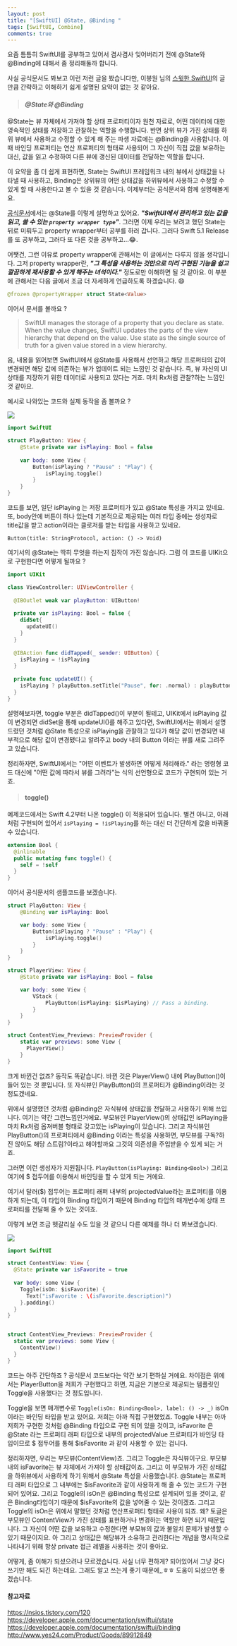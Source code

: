 ```yaml
---
layout: post
title: "[SwiftUI] @State, @Binding "
tags: [SwiftUI, Combine]
comments: true
---
```


요즘 틈틈히 SwiftUI를 공부하고 있어서 겸사겸사 잊어버리기 전에 @State와 @Binding에 대해서 좀 정리해둘까 합니다.  

사실 공식문서도 봐보고 이런 저런 글을 봤습니다만, 이봉원 님의 [스윗한 SwiftUI](http://www.yes24.com/Product/Goods/89912849)의 글만큼 간략하고 이해하기 쉽게 설명된 요약이 없는 것 같아요. 

> #### _@State와 @Binding_
@State는 뷰 자체에서 가져야 할 상태 프로퍼티이자 원천 자료로, 어떤 데이터에 대한 영속적인 상태를 저장하고 관찰하는 역할을 수행합니다. 반면 상위 뷰가 가진 상태를 하위 뷰에서 사용하고 수정할 수 있게 해 주는 파생 자료에는 @Binding을 사용합니다. 이때 바인딩 프로퍼티는 연산 프로퍼티의 형태로 사용되어 그 자신이 직접 값을 보유하는 대신, 값을 읽고 수정하여 다른 뷰에 갱신된 데이터를 전달하는 역할을 합니다. 

이 요약을 좀 더 쉽게 표현하면, State는 SwiftUI 프레임워크 내의 뷰에서 상태값을 나타낼 때 사용하고, Binding은 상위뷰의 어떤 상태값을 하위뷰에서 사용하고 수정할 수 있게 할 때 사용한다고 볼 수 있을 것 같습니다. 이제부터는 공식문서와 함께 설명해볼게요. 

[공식문서](https://developer.apple.com/documentation/swiftui/state)에서는 @State를 이렇게 설명하고 있어요. _**"SwiftUI에서 관리하고 있는 값을 읽고, 쓸 수 있는 `property wrapper type`"**_. 그러면 이제 우리는 보려고 했던 State는 뒤로 미뤄두고 property wrapper부터 공부를 하러 갑니다. 그러다 Swift 5.1 Release를 또 공부하고, 그러다 또 다른 것을 공부하고...😂. 

어쨋건, 그런 이유로 property wrapper에 관해서는 이 글에서는 다루지 않을 생각입니다. 그저 property wrapper란, _**"그 특성을 사용하는 것만으로 미리 구현된 기능을 쉽고 깔끔하게 재사용할 수 있게 해주는 녀석이다."**_ 정도로만 이해하면 될 것 같아요. 이 부분에 관해서는 다음 글에서 조금 더 자세하게 언급하도록 하겠습니다. 😄 

```swift
@frozen @propertyWrapper struct State<Value>
```

이어서 문서를 볼까요 ? 

> SwiftUI manages the storage of a property that you declare as state. When the value changes, SwiftUI updates the parts of the view hierarchy that depend on the value. Use state as the single source of truth for a given value stored in a view hierarchy.

음, 내용을 읽어보면 SwiftUI에서 @State를 사용해서 선언하고 해당 프로퍼티의 값이 변경되면 해당 값에 의존하는 뷰가 업데이트 되는 느낌인 것 같습니다. 즉, 뷰 자신의 UI 상태를 저장하기 위한 데이터로 사용되고 있다는 거죠. 마치 Rx처럼 관찰?하는 느낌인 것 같아요. 

예시로 나와있는 코드와 실제 동작을 좀 볼까요 ?

![](https://velog.velcdn.com/images/dev_kickbell/post/830f2576-7c4c-439f-b924-8464e1eb4327/image.gif)   


```swift
import SwiftUI

struct PlayButton: View {
    @State private var isPlaying: Bool = false
    
    var body: some View {
        Button(isPlaying ? "Pause" : "Play") {
            isPlaying.toggle()
        }
    }
}
```

코드를 보면, 일단 isPlaying 는 저장 프로퍼티가 있고 @State 특성을 가지고 있네요. 또, body안에 버튼이 하나 있는데 기본적으로 제공되는 여러 타입 중에는 생성자로 title값을 받고 action이라는 클로저를 받는 타입을 사용하고 있네요. 

`Button(title: StringProtocol, action: () -> Void)` 

여기서의 @State는 딱히 무엇을 하는지 짐작이 가진 않습니다. 그럼 이 코드를 UIKit으로 구현한다면 어떻게 될까요 ? 

```swift
import UIKit

class ViewController: UIViewController {
  
  @IBOutlet weak var playButton: UIButton!
  
  private var isPlaying: Bool = false {
    didSet{
      updateUI()
    }
  }
  
  @IBAction func didTapped(_ sender: UIButton) {
    isPlaying = !isPlaying
  }
  
  private func updateUI() {
    isPlaying ? playButton.setTitle("Pause", for: .normal) : playButton.setTitle("Play", for: .normal)
  }
}
```
설명해보자면, toggle 부분은 didTapped()이 부분이 될테고, UIKit에서 isPlaying 값이 변경되면 didSet을 통해 updateUI()를 해주고 있다면, SwiftUI에서는 위에서 설명드렸던 것처럼 @State 특성으로 isPlaying을 관찰하고 있다가 해당 값이 변경되면 내부적으로 해당 값이 변경됐다고 알려주고 body 내의 Button 이라는 뷰를 새로 그려주고 있습니다. 

정리하자면, SwiftUI에서는 "어떤 이벤트가 발생하면 어떻게 처리해라." 라는 명령형 코드 대신에 "어떤 값에 따라서 뷰를 그려라"는 식의 선언형으로 코드가 구현되어 있는 거죠. 

> #### toggle() 
예제코드에서는 Swift 4.2부터 나온 toggle() 이 적용되어 있습니다. 별건 아니고, 아래처럼 구현되어 있어서 `isPlaying = !isPlaying`를 하는 대신 더 간단하게 값을 바꿔줄 수 있습니다. 
```swift
extension Bool {
  @inlinable
  public mutating func toggle() {
    self = !self
  }
}
```

이어서 공식문서의 샘플코드를 보겠습니다. 

```swift
struct PlayButton: View {
    @Binding var isPlaying: Bool

    var body: some View {
        Button(isPlaying ? "Pause" : "Play") {
            isPlaying.toggle()
        }
    }
}

struct PlayerView: View {
    @State private var isPlaying: Bool = false

    var body: some View {
        VStack {
            PlayButton(isPlaying: $isPlaying) // Pass a binding.
        }
    }
}

struct ContentView_Previews: PreviewProvider {
    static var previews: some View {
      PlayerView()
    }
}
```

크게 바뀐건 없죠? 동작도 똑같습니다. 바뀐 것은 PlayerView() 내에 PlayButton()이 들어 있는 것 뿐입니다. 또 자식뷰인 PlayButton()의 프로퍼티가 @Binding이라는 것 정도겠네요. 

위에서 설명했던 것처럼 @Binding은 자식뷰에 상태값을 전달하고 사용하기 위해 쓰입니다. 여기는 약간 그런느낌인거에요. 부모뷰인 PlayerView()의 상태값인 isPlaying을 마치 Rx처럼 옵져버블 형태로 갖고있는 isPlaying이 있습니다. 그리고 자식뷰인 PlayButton()의 프로퍼티에서 @Binding 이라는 특성을 사용하면, 부모뷰를 구독?하진 않아도 해당 스트림?이라고 해야할까요 그것의 의존성을 주입받을 수 있게 되는 거죠.

그러면 이런 생성자가 지원됩니다. `PlayButton(isPlaying: Binding<Bool>)` 그리고 여기에 $ 접두어를 이용해서 바인딩을 할 수 있게 되는 거에요. 

여기서 달러($) 접두어는 프로퍼티 래퍼 내부의 projectedValue라는 프로퍼티를 이용하게 되는데, 이 타입이 Binding 타입이기 때문에 Binding 타입의 매개변수에 상태 프로퍼티를 전달해 줄 수 있는 것이죠. 

이렇게 보면 조금 헷갈리실 수도 있을 것 같으니 다른 예제를 하나 더 봐보겠습니다. 

![](https://velog.velcdn.com/images/dev_kickbell/post/f3616ddf-84a2-451a-8f19-73f7b3b8e81d/image.gif)   


```swift
import SwiftUI

struct ContentView: View {
  @State private var isFavorite = true
  
  var body: some View {
    Toggle(isOn: $isFavorite) {
      Text("isFavorite : \(isFavorite.description)")
    }.padding()
  }
}


struct ContentView_Previews: PreviewProvider {
  static var previews: some View {
    ContentView()
  }
}
```

코드는 아주 간단하죠 ? 공식문서 코드보다는 약간 보기 편하실 거에요. 차이점은 위에서는 PlayerButton을 저희가 구현했다고 하면, 지금은 기본으로 제공되는 템플릿인 Toggle을 사용했다는 것 정도입니다. 

Toggle을 보면 매개변수로 `Toggle(isOn: Binding<Bool>, label: () -> _)` isOn 이라는 바인딩 타입을 받고 있어요. 저희는 아까 직접 구현했었죠. Toggle 내부는 아까 저희가 구현한 것처럼 @Binding 타입으로 구현 되어 있을 것이고, isFavorite 은 @State 라는 프로퍼티 래퍼 타입으로 내부의 projectedValue 프로퍼티가 바인딩 타입이므로 $ 접두어를 통해 $isFavorite 과 같이 사용할 수 있는 겁니다. 

정리하자면, 우리는 부모뷰(ContentView)죠. 그리고 Toggle은 자식뷰이구요. 부모뷰 내의 isFavorite는 뷰 자체에서 가져야 할 상태값이죠. 그리고 이 부모뷰가 가진 상태값을 하위뷰에서 사용하게 하기 위해서 @State 특성을 사용했습니다. @State는 프로퍼티 래퍼 타입으로 그 내부에는 $isFavorite과 같이 사용하게 해 줄 수 있는 코드가 구현되어 있어요. 그리고 Toggle의 isOn은 @Binding 특성으로 설계되어 있을 것이고, 같은 Binding<Bool>타입이기 때문에 $isFavorite의 값을 넣어줄 수 있는 것이겠죠. 그리고 Toggle의 isOn은 위에서 말했던 것처럼 연산프로퍼티 형태로 사용이 되죠. 왜? 토글은 부모뷰인 ContentView가 가진 상태를 표현하거나 변경하는 역할만 하면 되기 때문입니다. 그 자신이 어떤 값을 보유하고 수정한다면 부모뷰의 값과 불일치 문제가 발생할 수 있기 때문이지요. 아 그리고 상태값은 해당뷰가 소유하고 관리한다는 개념을 명시적으로 나타내기 위해 항상 private 접근 레벨을 사용하는 것이 좋아요. 
  
어떻게, 좀 이해가 되셨으려나 모르겠습니다. 사실 너무 편하게? 되어있어서 그냥 갖다 쓰기만 해도 되긴 하는데요. 그래도 알고 쓰는게 좋기 때문에,,ㅎㅎ 도움이 되셨으면 좋겠습니다.   


#### 참고자료 
https://nsios.tistory.com/120         
https://developer.apple.com/documentation/swiftui/state       
https://developer.apple.com/documentation/swiftui/binding       
http://www.yes24.com/Product/Goods/89912849       
